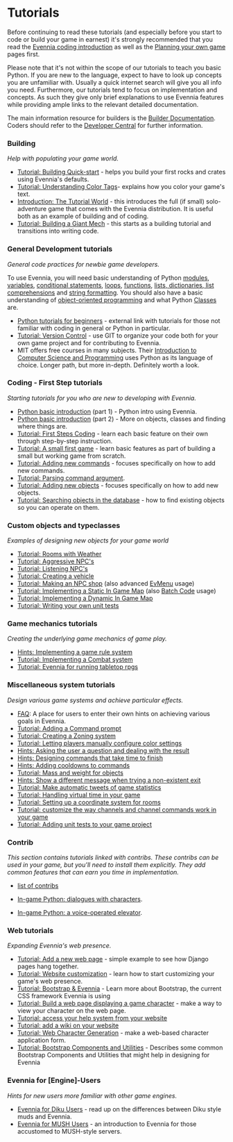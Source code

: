 # Tutorials


Before continuing to read these tutorials (and especially before you start to code or build your game in earnest) it's strongly recommended that you read the [Evennia coding introduction](Coding-Introduction) as well as the [Planning your own game](Game-Planning) pages first. 

Please note that it's not within the scope of our tutorials to teach you basic Python. If you are new to the language, expect to have to look up concepts you are unfamiliar with. Usually a quick internet search will give you all info you need. Furthermore, our tutorials tend to focus on implementation and concepts. As such they give only brief explanations to use Evennia features while providing ample links to the relevant detailed documentation.

The main information resource for builders is the [Builder Documentation](Builder-Docs). Coders should refer to the [Developer Central](Developer-Central) for further information.

### Building

_Help with populating your game world._

- [Tutorial: Building Quick-start](Building-Quickstart) - helps you build your first rocks and crates using Evennia's defaults.
- [Tutorial: Understanding Color Tags](Understanding-Color-Tags)- explains how you color your game's text.
- [Introduction: The Tutorial World](Tutorial-World-Introduction) - this introduces the full (if small) solo-adventure game that comes with the Evennia distribution. It is useful both as an example of building and of coding. 
- [Tutorial: Building a Giant Mech](Building-a-mech-tutorial) - this starts as a building tutorial and transitions into writing code. 

### General Development tutorials

_General code practices for newbie game developers._

To use Evennia, you will need basic understanding of Python [modules](http://docs.python.org/3.7/tutorial/modules.html), [variables](http://www.tutorialspoint.com/python/python_variable_types.htm), [conditional statements](http://docs.python.org/tutorial/controlflow.html#if-statements), [loops](http://docs.python.org/tutorial/controlflow.html#for-statements), [functions](http://docs.python.org/tutorial/controlflow.html#defining-functions), [lists, dictionaries, list comprehensions](http://docs.python.org/tutorial/datastructures.html) and [string formatting](http://docs.python.org/tutorial/introduction.html#strings). You should also have a basic understanding of [object-oriented programming](http://www.tutorialspoint.com/python/python_classes_objects.htm) and what Python [Classes](http://docs.python.org/tutorial/classes.html) are.

- [Python tutorials for beginners](https://wiki.python.org/moin/BeginnersGuide/NonProgrammers) - external link with tutorials for those not familiar with coding in general or Python in particular.
- [Tutorial: Version Control](Version-Control) - use GIT to organize your code both for your own game project and for contributing to Evennia.  
- MIT offers free courses in many subjects.  Their [Introduction to Computer Science and Programming](https://ocw.mit.edu/courses/electrical-engineering-and-computer-science/6-00sc-introduction-to-computer-science-and-programming-spring-2011/) uses Python as its language of choice.  Longer path, but more in-depth.  Definitely worth a look.

### Coding - First Step tutorials

_Starting tutorials for you who are new to developing with Evennia._

- [Python basic introduction](Python-basic-introduction) (part 1) - Python intro using Evennia.
- [Python basic introduction](Python-basic-tutorial-part-two) (part 2) - More on objects, classes and finding where things are. 
- [Tutorial: First Steps Coding](First-Steps-Coding) - learn each basic feature on their own through step-by-step instruction. 
- [Tutorial: A small first game](Tutorial-for-basic-MUSH-like-game) - learn basic features as part of building a small but working game from scratch.
- [Tutorial: Adding new commands](Adding-Command-Tutorial) - focuses specifically on how to add new commands.
- [Tutorial: Parsing command argument](Parsing-command-arguments,-theory-and-best-practices).
- [Tutorial: Adding new objects](Adding-Object-Typeclass-Tutorial) - focuses specifically on how to add new objects.
- [Tutorial: Searching objects in the database](Tutorial-Searching-For-Objects) - how to find existing objects so you can operate on them.


### Custom objects and typeclasses

_Examples of designing new objects for your game world_

- [Tutorial: Rooms with Weather](Weather-Tutorial)
- [Tutorial: Aggressive NPC's](Tutorial-Aggressive-NPCs)
- [Tutorial: Listening NPC's](Tutorial-NPCs-listening)
- [Tutorial: Creating a vehicle](Tutorial-Vehicles)
- [Tutorial: Making an NPC shop](NPC-shop-Tutorial) (also advanced [EvMenu](EvMenu) usage)
- [Tutorial: Implementing a Static In Game Map](Static-In-Game-Map) (also [Batch Code](Batch-Code-Processor) usage)
- [Tutorial: Implementing a Dynamic In Game Map](Dynamic-In-Game-Map)
- [Tutorial: Writing your own unit tests](Unit-Testing#testing-for-game-development-mini-tutorial)

### Game mechanics tutorials

_Creating the underlying game mechanics of game play._

- [Hints: Implementing a game rule system](Implementing-a-game-rule-system)
- [Tutorial: Implementing a Combat system](Turn-based-Combat-System)
- [Tutorial: Evennia for running tabletop rpgs](Evennia-for-roleplaying-sessions)

### Miscellaneous system tutorials

_Design various game systems and achieve particular effects._

- [FAQ](Coding-FAQ): A place for users to enter their own hints on achieving various goals in Evennia.
- [Tutorial: Adding a Command prompt](Command-Prompt)
- [Tutorial: Creating a Zoning system](Zones)
- [Tutorial: Letting players manually configure color settings](Manually-Configuring-Color)
- [Hints: Asking the user a question and dealing with the result](EvMenu#ask-for-simple-input)
- [Hints: Designing commands that take time to finish](Command-Duration)
- [Hints: Adding cooldowns to commands](Command-Cooldown)
- [Tutorial: Mass and weight for objects](Mass-and-weight-for-objects)
- [Hints: Show a different message when trying a non-existent exit](Default-Exit-Errors)
- [Tutorial: Make automatic tweets of game statistics](Tutorial-Tweeting-Game-Stats)
- [Tutorial: Handling virtual time in your game](Gametime-Tutorial)
- [Tutorial: Setting up a coordinate system for rooms](Coordinates)
- [Tutorial: customize the way channels and channel commands work in your game](Customize-channels)
- [Tutorial: Adding unit tests to your game project](Unit-Testing#testing-for-game-development-mini-tutorial)

### Contrib

_This section contains tutorials linked with contribs.  These contribs can be used in your game, but you'll need to install them explicitly.  They add common features that can earn you time in implementation._

- [list of contribs](https://github.com/evennia/evennia/blob/master/evennia/contrib/README.md)

- [In-game Python: dialogues with characters](Dialogues-in-events).
- [In-game Python: a voice-operated elevator](A-voice-operated-elevator-using-events).

### Web tutorials

_Expanding Evennia's web presence._

- [Tutorial: Add a new web page](Add-a-simple-new-web-page) - simple example to see how Django pages hang together.
- [Tutorial: Website customization](Web-Tutorial) - learn how to start customizing your game's web presence.
- [Tutorial: Bootstrap & Evennia](Bootstrap-&-Evennia) - Learn more about Bootstrap, the current CSS framework Evennia is using 
- [Tutorial: Build a web page displaying a game character](Web-Character-View-Tutorial) - make a way to view your character on the web page.
- [Tutorial: access your help system from your website](Help-System-Tutorial)
- [Tutorial: add a wiki on your website](Add-a-wiki-on-your-website)
- [Tutorial: Web Character Generation](Web-Character-Generation/) - make a web-based character application form.
- [Tutorial: Bootstrap Components and Utilities](Bootstrap-Components-and-Utilities) - Describes some common Bootstrap Components and Utilities that might help in designing for Evennia

### Evennia for [Engine]-Users

_Hints for new users more familiar with other game engines._

- [Evennia for Diku Users](Evennia-for-Diku-Users) - read up on the differences between Diku style muds and Evennia.
- [Evennia for MUSH Users](Evennia-for-MUSH-Users) - an introduction to Evennia for those accustomed to MUSH-style servers.

